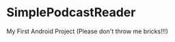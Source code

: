 SimplePodcastReader
===================

My First Android Project (Please don't throw me bricks!!!)
